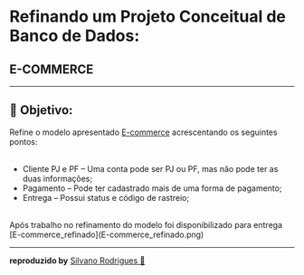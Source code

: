 
#  Refinando um Projeto Conceitual de Banco de Dados:
##  E-COMMERCE

<hr/>

## 📑 Objetivo:

Refine o modelo apresentado [E-commerce](E-commerce.png) acrescentando os seguintes pontos:<br/>
<br/>
* Cliente PJ e PF – Uma conta pode ser PJ ou PF, mas não pode ter as duas informações;
* Pagamento – Pode ter cadastrado mais de uma forma de pagamento;
* Entrega – Possui status e código de rastreio;
<br/>
Após trabalho no refinamento do modelo foi disponibilizado para entrega [E-commerce_refinado](E-commerce_refinado.png)
<hr/>

**reproduzido by** [Silvano Rodrigues 🖖](https://github.com/Silvanors)

  
